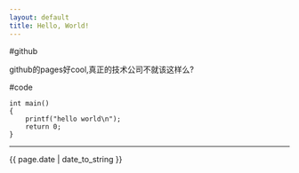 ```yaml
---
layout: default
title: Hello, World!
---
```


#github

github的pages好cool,真正的技术公司不就该这样么?

#code

    int main()
    {
        printf("hello world\n");
        return 0;
    }


----

{{ page.date | date_to_string }}

